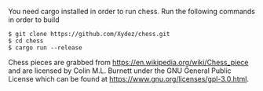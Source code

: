 You need cargo installed in order to run chess. Run the following commands in order to build
```
$ git clone https://github.com/Xydez/chess.git
$ cd chess
$ cargo run --release
```

Chess pieces are grabbed from https://en.wikipedia.org/wiki/Chess_piece and are licensed by Colin M.L. Burnett under the GNU General Public License which can be found at https://www.gnu.org/licenses/gpl-3.0.html.
